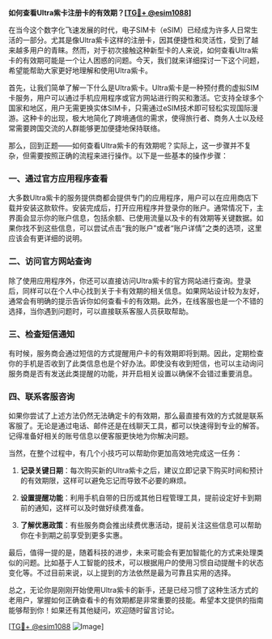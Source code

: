 **如何查看Ultra紫卡注册卡的有效期？[[TG💪+ @esim1088](https://t.me/s/esim1088)]**

在当今这个数字化飞速发展的时代，电子SIM卡（eSIM）已经成为许多人日常生活的一部分。尤其是像Ultra紫卡这样的注册卡，因其便捷性和灵活性，受到了越来越多用户的青睐。然而，对于初次接触这种新型卡的人来说，如何查看Ultra紫卡的有效期可能是一个让人困惑的问题。今天，我们就来详细探讨一下这个问题，希望能帮助大家更好地理解和使用Ultra紫卡。

首先，让我们简单了解一下什么是Ultra紫卡。Ultra紫卡是一种预付费的虚拟SIM卡服务，用户可以通过手机应用程序或官方网站进行购买和激活。它支持全球多个国家和地区，用户无需更换实体SIM卡，只需通过eSIM技术即可轻松实现国际漫游。这种卡的出现，极大地简化了跨境通信的需求，使得旅行者、商务人士以及经常需要跨国交流的人群能够更加便捷地保持联络。

那么，回到正题——如何查看Ultra紫卡的有效期呢？实际上，这一步骤并不复杂，但需要按照正确的流程来进行操作。以下是一些基本的操作步骤：

### 一、通过官方应用程序查看

大多数Ultra紫卡的服务提供商都会提供专门的应用程序，用户可以在应用商店下载并安装这款软件。安装完成后，打开应用程序并登录你的账户。通常情况下，主界面会显示你的账户信息，包括余额、已使用流量以及卡的有效期等关键数据。如果你找不到这些信息，可以尝试点击“我的账户”或者“账户详情”之类的选项，这里应该会有更详细的说明。

### 二、访问官方网站查询

除了使用应用程序外，你还可以直接访问Ultra紫卡的官方网站进行查询。登录后，同样可以在个人中心找到关于卡有效期的相关信息。如果网站设计较为友好，通常会有明确的提示告诉你如何查看卡的有效期。此外，在线客服也是一个不错的选择，当你遇到问题时，可以直接联系客服人员获取帮助。

### 三、检查短信通知

有时候，服务商会通过短信的方式提醒用户卡的有效期即将到期。因此，定期检查你的手机是否收到了此类信息也是个好办法。即使没有收到短信，也可以主动询问服务商是否有发送此类提醒的功能，并开启相关设置以确保不会错过重要消息。

### 四、联系客服咨询

如果你尝试了上述方法仍然无法确定卡的有效期，那么最直接有效的方式就是联系客服了。无论是通过电话、邮件还是在线聊天工具，都可以快速得到专业的解答。记得准备好相关的账号信息以便客服更快地为你解决问题。

当然，在整个过程中，有几个小技巧可以帮助你更加高效地完成这一任务：

1. **记录关键日期**：每次购买新的Ultra紫卡之后，建议立即记录下购买时间和预计的有效期限，这样可以避免忘记而导致不必要的麻烦。
   
2. **设置提醒功能**：利用手机自带的日历或其他日程管理工具，提前设定好卡到期前的通知，这样可以及时做好续费准备。

3. **了解优惠政策**：有些服务商会推出续费优惠活动，提前关注这些信息可以帮助你在卡到期之前享受到更多实惠。

最后，值得一提的是，随着科技的进步，未来可能会有更加智能化的方式来处理类似的问题。比如基于人工智能的技术，可以根据用户的使用习惯自动提醒卡的状态变化等。不过目前来说，以上提到的方法依然是最为可靠且实用的选择。

总之，无论你是刚刚开始使用Ultra紫卡的新手，还是已经习惯了这种生活方式的老用户，掌握如何正确查看卡的有效期都是非常重要的技能。希望本文提供的指南能够帮到你！如果还有其他疑问，欢迎随时留言讨论。

[[TG💪+ @esim1088](https://t.me/s/esim1088) ![Image](https://i.postimg.cc/4NQfJmqS/Snipaste-2025-05-13-00-14-12.png)]
